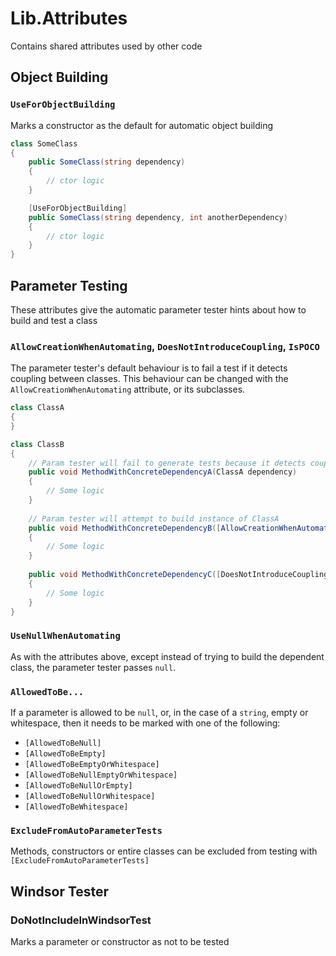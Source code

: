 # Lib.Attributes

Contains shared attributes used by other code

## Object Building

### `UseForObjectBuilding`
Marks a constructor as the default for automatic object building
```csharp
class SomeClass
{
    public SomeClass(string dependency)
    {
        // ctor logic
    }

    [UseForObjectBuilding]
    public SomeClass(string dependency, int anotherDependency)
    {
        // ctor logic
    }
}
```

## Parameter Testing
These attributes give the automatic parameter tester hints about how to build and test a class

### `AllowCreationWhenAutomating`, `DoesNotIntroduceCoupling`, `IsPOCO`
The parameter tester's default behaviour is to fail a test if it detects coupling between classes. 
This behaviour can be changed with the `AllowCreationWhenAutomating` attribute, or its subclasses.

```csharp
class ClassA
{
}

class ClassB
{
    // Param tester will fail to generate tests because it detects coupling
    public void MethodWithConcreteDependencyA(ClassA dependency)
    {
        // Some logic
    }
    
    // Param tester will attempt to build instance of ClassA
    public void MethodWithConcreteDependencyB([AllowCreationWhenAutomating("Have to provide a reason")]ClassA dependency)
    {
        // Some logic
    }
    
    public void MethodWithConcreteDependencyC([DoesNotIntroduceCoupling]ClassA dep1, [IsPOCO]ClassA dep2)
    {
        // Some logic
    }
}
```

### `UseNullWhenAutomating`
As with the attributes above, except instead of trying to build the dependent class, the parameter tester passes `null`.

### `AllowedToBe...`
If a parameter is allowed to be `null`, or, in the case of a `string`, empty or whitespace, then it needs to be marked with one of the following:

* `[AllowedToBeNull]`
* `[AllowedToBeEmpty]`
* `[AllowedToBeEmptyOrWhitespace]`
* `[AllowedToBeNullEmptyOrWhitespace]`
* `[AllowedToBeNullOrEmpty]`
* `[AllowedToBeNullOrWhitespace]`
* `[AllowedToBeWhitespace]`

### `ExcludeFromAutoParameterTests`

Methods, constructors or entire classes can be excluded from testing with `[ExcludeFromAutoParameterTests]`

## Windsor Tester

### DoNotIncludeInWindsorTest

Marks a parameter or constructor as not to be tested
